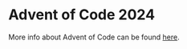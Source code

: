# Advent of Code 2024

More info about Advent of Code can be found [here](https://adventofcode.com/2024/about).